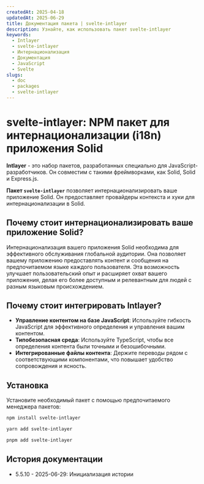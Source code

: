 ```yaml
---
createdAt: 2025-04-18
updatedAt: 2025-06-29
title: Документация пакета | svelte-intlayer
description: Узнайте, как использовать пакет svelte-intlayer
keywords:
  - Intlayer
  - svelte-intlayer
  - Интернационализация
  - Документация
  - JavaScript
  - Svelte
slugs:
  - doc
  - packages
  - svelte-intlayer
---
```


# svelte-intlayer: NPM пакет для интернационализации (i18n) приложения Solid

**Intlayer** - это набор пакетов, разработанных специально для JavaScript-разработчиков. Он совместим с такими фреймворками, как Solid, Solid и Express.js.

**Пакет `svelte-intlayer`** позволяет интернационализировать ваше приложение Solid. Он предоставляет провайдеры контекста и хуки для интернационализации в Solid.

## Почему стоит интернационализировать ваше приложение Solid?

Интернационализация вашего приложения Solid необходима для эффективного обслуживания глобальной аудитории. Она позволяет вашему приложению предоставлять контент и сообщения на предпочитаемом языке каждого пользователя. Эта возможность улучшает пользовательский опыт и расширяет охват вашего приложения, делая его более доступным и релевантным для людей с разным языковым происхождением.

## Почему стоит интегрировать Intlayer?

- **Управление контентом на базе JavaScript**: Используйте гибкость JavaScript для эффективного определения и управления вашим контентом.
- **Типобезопасная среда**: Используйте TypeScript, чтобы все определения контента были точными и безошибочными.
- **Интегрированные файлы контента**: Держите переводы рядом с соответствующими компонентами, что повышает удобство сопровождения и ясность.

## Установка

Установите необходимый пакет с помощью предпочитаемого менеджера пакетов:

```bash packageManager="npm"
npm install svelte-intlayer
```

```bash packageManager="yarn"
yarn add svelte-intlayer
```

```bash packageManager="pnpm"
pnpm add svelte-intlayer
```

## История документации

- 5.5.10 - 2025-06-29: Инициализация истории
